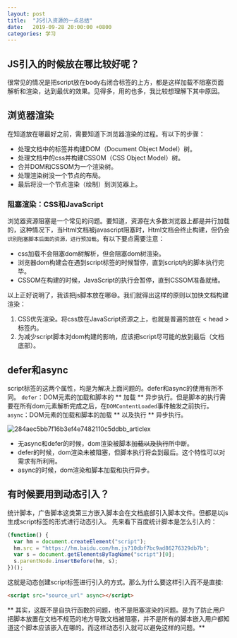 ```yaml
---
layout: post
title:  "JS引入资源的一点总结"
date:   2019-09-28 20:00:00 +0800
categories: 学习
---
```


## JS引入的时候放在哪比较好呢？

很常见的情况是把script放在body右闭合标签的上方，都是这样加载不阻塞页面解析和渲染，达到最优的效果。见得多，用的也多，我比较想理解下其中原因。

## 浏览器渲染

在知道放在哪最好之前，需要知道下浏览器渲染的过程。有以下的步骤：

- 处理文档中的标签并构建DOM（Document Object Model）树。
- 处理文档中的css并构建CSSOM（CSS Object Model）树。
- 合并DOM和CSSOM为一个渲染树。
- 处理渲染树没一个节点的布局。
- 最后将没一个节点渲染（绘制）到浏览器上。

### 阻塞渲染：CSS和JavaScript

浏览器资源阻塞是一个常见的问题。要知道，资源在大多数浏览器上都是并行加载的，这种情况下，当Html文档被javascript阻塞时，Html文档会终止构建，但仍会`识别阻塞脚本后面的资源，进行预加载`。有以下要点需要注意：

- css加载不会阻塞dom树解析，但会阻塞dom树渲染。
- 浏览器dom构建会在遇到script标签的时候暂停，直到script内的脚本执行完毕。
- CSSOM在构建的时候，JavaScript的执行会暂停，直到CSSOM准备就绪。

以上正好说明了，我该把js脚本放在哪😄。我们就得出这样的原则以加快文档构建渲染：

1. CSS优先渲染。将css放在JavaScript资源之上，也就是普遍的放在 < head > 标签内。
2. 为减少script脚本对dom构建的影响，应该把script尽可能的放到最后（文档底部）。

## defer和async

script标签的这两个属性，均是为解决上面问题的。defer和async的使用有所不同。
`defer`：DOM元素的加载和脚本的 ** 加载 ** 异步执行。但是脚本的执行需要在所有dom元素解析完成之后，在`DOMContentLoaded`事件触发之前执行。
`async`：DOM元素的加载和脚本的加载 ** 以及执行 ** 异步执行。

![284aec5bb7f16b3ef4e7482110c5ddbb_articlex](https://user-images.githubusercontent.com/21136420/65817605-0ae1dc00-e23c-11e9-890b-e70207d371b6.jpeg)

  - 无async和defer的时候，dom渲染被脚本~~加载以及执行~~所中断。
  - defer的时候，dom渲染未被阻塞，但脚本执行将会到最后。这个特性可以对需求有所利用。
  - async的时候，dom渲染和脚本加载和执行异步。

## 有时候要用到动态引入？

  统计脚本，广告脚本这类第三方嵌入脚本会在文档底部引入脚本文件。但都是以js生成script标签的形式进行动态引入。
  先来看下百度统计脚本是怎么引入的：
  ```javascript
(function() {
    var hm = document.createElement("script");
    hm.src = "https://hm.baidu.com/hm.js?10dbf7bc9ad86276329db7b";
    var s = document.getElementsByTagName("script")[0];
    s.parentNode.insertBefore(hm, s);
  })();
```
这就是动态创建script标签进行引入的方式。那么为什么要这样引入而不是直接:
  ```html
<script src="source_url" async></script>
```
  ** 其实，这既不是自执行函数的问题，也不是阻塞渲染的问题。是为了防止用户把脚本放置在文档不规范的地方导致文档被阻塞，并不是所有的脚本嵌入用户都知道这个脚本应该嵌入在哪的。而这样动态引入就可以避免这样的问题。**
